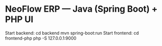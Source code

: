 # NeoFlow ERP — Java (Spring Boot) + PHP UI
Start backend:
  cd backend
  mvn spring-boot:run
Start frontend:
  cd frontend-php
  php -S 127.0.0.1:9000
